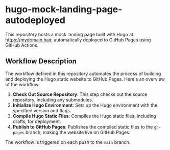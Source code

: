 # hugo-mock-landing-page-autodeployed

This repository hosts a mock landing page built with Hugo at https://mydomain.hair, automatically deployed to GitHub Pages using GitHub Actions.

## Workflow Description

The workflow defined in this repository automates the process of building and deploying the Hugo static website to GitHub Pages. Here's an overview of the workflow:

1. **Check Out Source Repository**: This step checks out the source repository, including any submodules.
2. **Initialize Hugo Environment**: Sets up the Hugo environment with the specified version and flags.
3. **Compile Hugo Static Files**: Compiles the Hugo static files, including drafts, for deployment.
4. **Publish to GitHub Pages**: Publishes the compiled static files to the `gh-pages` branch, making the website live on GitHub Pages.

The workflow is triggered on each push to the `main` branch.
